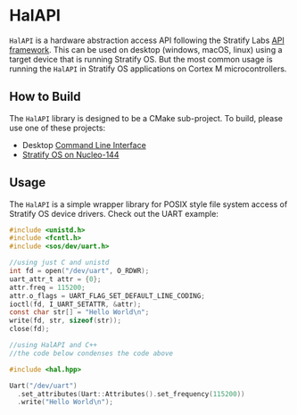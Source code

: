 # HalAPI

`HalAPI` is a hardware abstraction access API following the Stratify
Labs [API framework](https://github.com/StratifyLabs/API). This can be used on desktop (windows, macOS, linux) using a
target device that is running Stratify OS. But the most common usage is running the `HalAPI` in Stratify OS applications
on Cortex M microcontrollers.

## How to Build

The `HalAPI` library is designed to be a CMake sub-project. To build, please use one of these projects:

- Desktop [Command Line Interface](https://github.com/StratifyLabs/cli)
- [Stratify OS on Nucleo-144](https://github.com/StratifyLabs/StratifyOS-Nucleo144)

## Usage

The `HalAPI` is a simple wrapper library for POSIX style file system access of Stratify OS device drivers. Check out the
UART example:

```c
#include <unistd.h>
#include <fcntl.h>
#include <sos/dev/uart.h>

//using just C and unistd
int fd = open("/dev/uart", O_RDWR);
uart_attr_t attr = {0};
attr.freq = 115200;
attr.o_flags = UART_FLAG_SET_DEFAULT_LINE_CODING;
ioctl(fd, I_UART_SETATTR, &attr);
const char str[] = "Hello World\n";
write(fd, str, sizeof(str));
close(fd);

//using HalAPI and C++
//the code below condenses the code above

#include <hal.hpp>

Uart("/dev/uart")
  .set_attributes(Uart::Attributes().set_frequency(115200))
  .write("Hello World\n");
```
